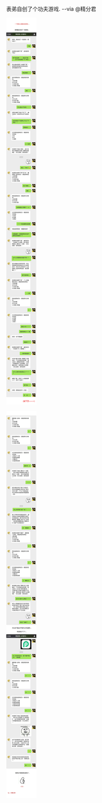 表弟自创了个功夫游戏.  --via @精分君

![5e033878fe6c4c4f9fd144b06781c125.png](https://raw.githubusercontent.com/wxlzmt/cdn1/master/ext/qw/groups/10043/5e033878fe6c4c4f9fd144b06781c125.png)

![4443544e9b154fa8b90f5c1a1db319fa.png](https://raw.githubusercontent.com/wxlzmt/cdn1/master/ext/qw/groups/10043/4443544e9b154fa8b90f5c1a1db319fa.png)
